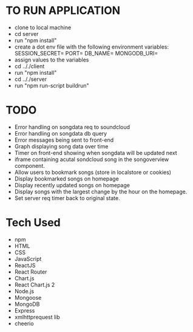 # TO RUN APPLICATION 
- clone to local machine
- cd server
- run "npm install"
- create a dot env file with the following environment variables:
SESSION_SECRET=
PORT=
DB_NAME=
MONGODB_URI=
- assign values to the variables
- cd .././client
- run "npm install"
- cd .././server
- run "npm run-script buildrun"


# TODO 
- Error handling on songdata req to soundcloud
- Error handling on songdata db query
- Error messages being sent to front-end
- Graph displaying song data over time
- Timer on front-end showing when songdata will be updated next
- iframe containing acutal sondcloud song in the songoverview component.
- Allow users to bookmark songs (store in localstore or cookies)
- Display bookmarked songs on homepage
- Display recently updated songs on homepage
- Display songs with the largest change by the hour on the homepage.
- Set server req timer back to original state.
# Tech Used
- npm
- HTML
- CSS
- JavaScript
- ReactJS
- React Router
- Chart.js
- React Chart.js 2
- Node.js
- Mongoose
- MongoDB
- Express
- xmlhttprequest lib
- cheerio